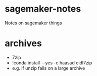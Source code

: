 # sagemaker-notes
Notes on sagemaker things

# archives
- 7zip
- !conda install --yes -c haasad eidl7zip
- e.g. if unzip fails on a large archive

